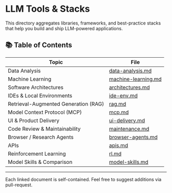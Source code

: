 # LLM Tools & Stacks

This directory aggregates libraries, frameworks, and best-practice stacks that help you build and ship LLM-powered applications.

## 📚 Table of Contents

| Topic | File |
|-------|------|
| Data Analysis | [data-analysis.md](./data-analysis.md) |
| Machine Learning | [machine-learning.md](./machine-learning.md) |
| Software Architectures | [architectures.md](./architectures.md) |
| IDEs & Local Environments | [ide-env.md](./ide-env.md) |
| Retrieval-Augmented Generation (RAG) | [rag.md](./rag.md) |
| Model Context Protocol (MCP) | [mcp.md](./mcp.md) |
| UI & Product Delivery | [ui-delivery.md](./ui-delivery.md) |
| Code Review & Maintainability | [maintenance.md](./maintenance.md) |
| Browser / Research Agents | [browser-agents.md](./browser-agents.md) |
| APIs | [apis.md](./apis.md) |
| Reinforcement Learning | [rl.md](./rl.md) |
| Model Skills & Comparison | [model-skills.md](./model-skills.md) |

---

Each linked document is self-contained. Feel free to suggest additions via pull-request.